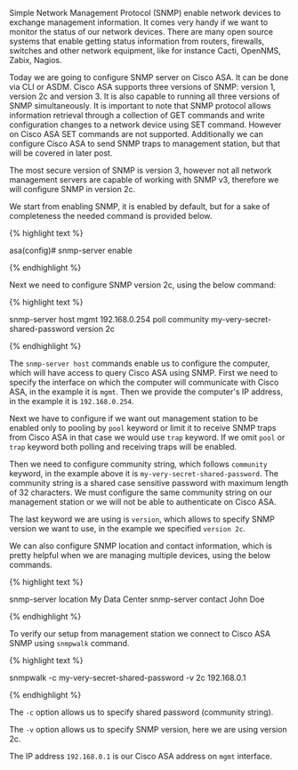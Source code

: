 Simple Network Management Protocol (SNMP) enable network devices to exchange management information. It comes very handy if we want to monitor the status of our network devices. There are many open source systems that enable getting status information from routers, firewalls, switches and other network equipment, like for instance Cacti, OpenNMS, Zabix, Nagios.


Today we are going to configure SNMP server on Cisco ASA. It can be done via CLI or ASDM. Cisco ASA supports three versions of SNMP: version 1, version 2c and version 3. It is also capable to running all three versions of SNMP simultaneously. It is important to note that SNMP protocol allows information retrieval through a collection of GET commands and write configuration changes to a network device using SET command. However on Cisco ASA SET commands are not supported. Additionally we can configure Cisco ASA to send SNMP traps to management station, but that will be covered in later post.

The most secure version of SNMP is version 3, however not all network management servers are capable of working with SNMP v3, therefore we will configure SNMP in version 2c.

We start from enabling SNMP, it is enabled by default, but for a sake of completeness the needed command is provided below.

{% highlight text %}

asa(config)# snmp-server enable

{% endhighlight %}

Next we need to configure SNMP version 2c, using the below command:

{% highlight text %}

snmp-server host mgmt 192.168.0.254 poll community my-very-secret-shared-password version 2c

{% endhighlight %}

The ```snmp-server host``` commands enable us to configure the computer, which will have access to query Cisco ASA using SNMP. First we need to specify the interface on which the computer will communicate with Cisco ASA, in the example it is ```mgmt```. Then we provide the computer's IP address, in the example it is ```192.168.0.254```.

Next we have to configure if we want out management station to be enabled only to pooling by ```pool``` keyword or limit it to receive SNMP traps from Cisco ASA in that case we would use ```trap``` keyword. If we omit ```pool``` or ```trap``` keyword both polling and receiving traps will be enabled.

Then we need to configure community string, which follows ```community``` keyword, in the example above it is ```my-very-secret-shared-password```. The community string is a shared case sensitive password with maximum length of 32 characters. We must configure the same community string on our management station or we will not be able to authenticate on Cisco ASA.

The last keyword we are using is ```version```, which allows to specify SNMP version we want to use, in the example we specified ```version 2c```.

We can also configure SNMP location and contact information, which is pretty helpful when we are managing multiple devices, using the below commands.

{% highlight text %}

snmp-server location My Data Center
snmp-server contact John Doe

{% endhighlight %}

To verify our setup from management station we connect to Cisco ASA SNMP using ```snmpwalk``` command.

{% highlight text %}

snmpwalk -c my-very-secret-shared-password -v 2c 192.168.0.1

{% endhighlight %}

The ```-c``` option allows us to specify shared password (community string).

The ```-v``` option allows us to specify SNMP version, here we are using version 2c.

The IP address ```192.168.0.1``` is our Cisco ASA address on ```mgmt``` interface.
